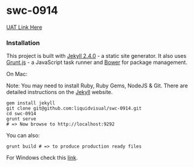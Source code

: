 swc-0914
========

[UAT Link Here](http://scottwconsulting.uat.liquidvisual.net)

### Installation

This project is built with [Jekyll 2.4.0](http://jekyllrb.com) - a static site generator. It also uses [Grunt.js](http://gruntjs.com) - a JavaScript task runner and [Bower](http://bower.io) for package management.

On Mac:

Note: You may need to install Ruby, Ruby Gems, NodeJS & Git. There are detailed instructions on the [Jekyll](http://jekyllrb.com/docs/installation/) website.

    gem install jekyll
    git clone git@github.com:liquidvisual/swc-0914.git
    cd swc-0914
    grunt serve
    # => Now browse to http://localhost:9292

You can also:

    grunt build # => to produce production ready files

For Windows check this [link](http://jekyllrb.com/docs/windows/#installation).